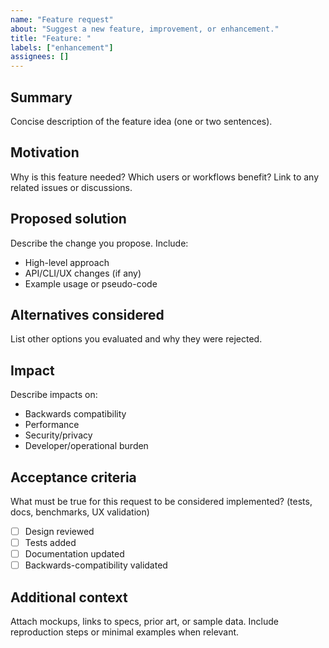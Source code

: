 ```yaml
---
name: "Feature request"
about: "Suggest a new feature, improvement, or enhancement."
title: "Feature: "
labels: ["enhancement"]
assignees: []
---
```


## Summary
Concise description of the feature idea (one or two sentences).

## Motivation
Why is this feature needed? Which users or workflows benefit? Link to any related issues or discussions.

## Proposed solution
Describe the change you propose. Include:
- High-level approach
- API/CLI/UX changes (if any)
- Example usage or pseudo-code

## Alternatives considered
List other options you evaluated and why they were rejected.

## Impact
Describe impacts on:
- Backwards compatibility
- Performance
- Security/privacy
- Developer/operational burden

## Acceptance criteria
What must be true for this request to be considered implemented? (tests, docs, benchmarks, UX validation)

- [ ] Design reviewed
- [ ] Tests added
- [ ] Documentation updated
- [ ] Backwards-compatibility validated

## Additional context
Attach mockups, links to specs, prior art, or sample data. Include reproduction steps or minimal examples when relevant.